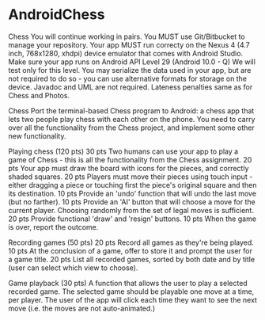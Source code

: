 # AndroidChess
Chess
You will continue working in pairs.
You MUST use Git/Bitbucket to manage your repository. Your app MUST run correcty on the Nexus 4 (4.7 inch, 768x1280, xhdpi) device emulator that comes with Android Studio. Make sure your app runs on Android API Level 29 (Android 10.0 - Q) We will test only for this level.
You may serialize the data used in your app, but are not required to do so - you can use alternative formats for storage on the device.
Javadoc and UML are not required. Lateness penalties same as for Chess and Photos.

Chess
Port the terminal-based Chess program to Android: a chess app that lets two people play chess with each other on the phone. You need to carry over all the functionality from the Chess project, and implement some other new functionality.

Playing chess (120 pts)
30 pts Two humans can use your app to play a game of Chess - this is all the functionality from the Chess assignment.
20 pts Your app must draw the board with icons for the pieces, and correctly shaded squares.
20 pts Players must move their pieces using touch input - either dragging a piece or touching first the piece's original square and then its destination.
10 pts Provide an 'undo' function that will undo the last move (but no farther).
10 pts Provide an 'AI' button that will choose a move for the current player. Choosing randomly from the set of legal moves is sufficient.
20 pts Provide functional 'draw' and 'resign' buttons.
10 pts When the game is over, report the outcome.


Recording games (50 pts)
20 pts Record all games as they're being played.
10 pts At the conclusion of a game, offer to store it and prompt the user for a game title.
20 pts List all recorded games, sorted by both date and by title (user can select which view to choose).


Game playback (30 pts)
A function that allows the user to play a selected recorded game. The selected game should be playable one move at a time, per player. The user of the app will click each time they want to see the next move (i.e. the moves are not auto-animated.)

